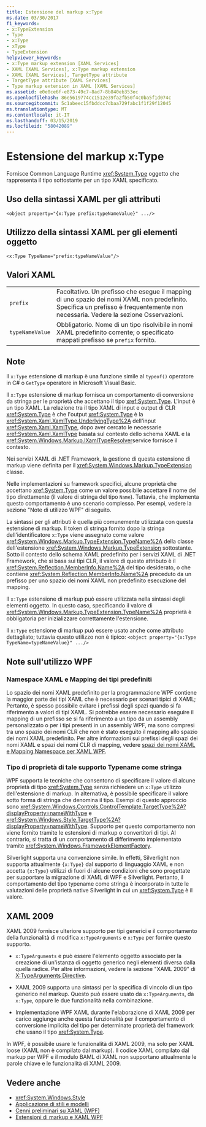```yaml
---
title: Estensione del markup x:Type
ms.date: 03/30/2017
f1_keywords:
- x:TypeExtension
- Type
- x:Type
- xType
- TypeExtension
helpviewer_keywords:
- x:Type markup extension [XAML Services]
- XAML [XAML Services], x:Type markup extension
- XAML [XAML Services], TargetType attribute
- TargetType attribute [XAML Services]
- Type markup extension in XAML [XAML Services]
ms.assetid: e0e0ce6f-e873-49c7-8ad7-8b840eb353ec
ms.openlocfilehash: 86e5619774cc1512e39fa2fb50f4c0ba5f1d074c
ms.sourcegitcommit: 5c1abeec15fbddcc7dbaa729fabc1f1f29f12045
ms.translationtype: MT
ms.contentlocale: it-IT
ms.lasthandoff: 03/15/2019
ms.locfileid: "58042089"
---
```

# <a name="xtype-markup-extension"></a>Estensione del markup x:Type
Fornisce Common Language Runtime <xref:System.Type> oggetto che rappresenta il tipo sottostante per un tipo XAML specificato.  
  
## <a name="xaml-attribute-usage"></a>Uso della sintassi XAML per gli attributi  
  
```xaml  
<object property="{x:Type prefix:typeNameValue}" .../>  
```  
  
## <a name="xaml-object-element-usage"></a>Utilizzo della sintassi XAML per gli elementi oggetto  
  
```xaml  
<x:Type TypeName="prefix:typeNameValue"/>  
```  
  
## <a name="xaml-values"></a>Valori XAML  
  
|||  
|-|-|  
|`prefix`|Facoltativo. Un prefisso che esegue il mapping di uno spazio dei nomi XAML non predefinito. Specifica un prefisso è frequentemente non necessaria. Vedere la sezione Osservazioni.|  
|`typeNameValue`|Obbligatorio. Nome di un tipo risolvibile in nomi XAML predefinito corrente; o specificato mappati prefisso se `prefix` fornito.|  
  
## <a name="remarks"></a>Note  
 Il `x:Type` estensione di markup è una funzione simile al `typeof()` operatore in C# o `GetType` operatore in Microsoft Visual Basic.  
  
 Il `x:Type` estensione di markup fornisca un comportamento di conversione da stringa per le proprietà che accettano il tipo <xref:System.Type>. L'input è un tipo XAML. La relazione tra il tipo XAML di input e output di CLR <xref:System.Type> è che l'output <xref:System.Type> è la <xref:System.Xaml.XamlType.UnderlyingType%2A> dell'input <xref:System.Xaml.XamlType>, dopo aver cercato le necessarie <xref:System.Xaml.XamlType> basata sul contesto dello schema XAML e la <xref:System.Windows.Markup.IXamlTypeResolver>service fornisce il contesto.  
  
 Nei servizi XAML di .NET Framework, la gestione di questa estensione di markup viene definita per il <xref:System.Windows.Markup.TypeExtension> classe.  
  
 Nelle implementazioni su framework specifici, alcune proprietà che accettano <xref:System.Type> come un valore possibile accettare il nome del tipo direttamente (il valore di stringa del tipo `Name`). Tuttavia, che implementa questo comportamento è uno scenario complesso. Per esempi, vedere la sezione "Note di utilizzo WPF" di seguito.  
  
 La sintassi per gli attributi è quella più comunemente utilizzata con questa estensione di markup. Il token di stringa fornito dopo la stringa dell'identificatore `x:Type` viene assegnato come valore <xref:System.Windows.Markup.TypeExtension.TypeName%2A> della classe dell'estensione <xref:System.Windows.Markup.TypeExtension> sottostante. Sotto il contesto dello schema XAML predefinito per i servizi XAML di .NET Framework, che si basa sui tipi CLR, il valore di questo attributo è il <xref:System.Reflection.MemberInfo.Name%2A> del tipo desiderato, o che contiene <xref:System.Reflection.MemberInfo.Name%2A> preceduto da un prefisso per uno spazio dei nomi XAML non predefinito esecuzione del mapping.  
  
 Il `x:Type` estensione di markup può essere utilizzata nella sintassi degli elementi oggetto. In questo caso, specificando il valore di <xref:System.Windows.Markup.TypeExtension.TypeName%2A> proprietà è obbligatoria per inizializzare correttamente l'estensione.  
  
 Il `x:Type` estensione di markup può essere usato anche come attributo dettagliato; tuttavia questo utilizzo non è tipico: `<object property="{x:Type TypeName=typeNameValue}" .../>`  
  
## <a name="wpf-usage-notes"></a>Note sull'utilizzo WPF  
  
### <a name="default-xaml-namespace-and-type-mapping"></a>Namespace XAML e Mapping dei tipi predefiniti  
 Lo spazio dei nomi XAML predefinito per la programmazione WPF contiene la maggior parte dei tipi XAML che è necessario per scenari tipici di XAML; Pertanto, è spesso possibile evitare i prefissi degli spazi quando si fa riferimento a valori di tipi XAML. Si potrebbe essere necessario eseguire il mapping di un prefisso se si fa riferimento a un tipo da un assembly personalizzato o per i tipi presenti in un assembly WPF, ma sono compresi tra uno spazio dei nomi CLR che non è stato eseguito il mapping allo spazio dei nomi XAML predefinito. Per altre informazioni sui prefissi degli spazi dei nomi XAML e spazi dei nomi CLR di mapping, vedere [spazi dei nomi XAML e Mapping Namespace per XAML WPF](../wpf/advanced/xaml-namespaces-and-namespace-mapping-for-wpf-xaml.md).  
  
### <a name="type-properties-that-support-typename-as-string"></a>Tipo di proprietà di tale supporto Typename come stringa  
 WPF supporta le tecniche che consentono di specificare il valore di alcune proprietà di tipo <xref:System.Type> senza richiedere un `x:Type` utilizzo dell'estensione di markup. In alternativa, è possibile specificare il valore sotto forma di stringa che denomina il tipo. Esempi di questo approccio sono <xref:System.Windows.Controls.ControlTemplate.TargetType%2A?displayProperty=nameWithType> e <xref:System.Windows.Style.TargetType%2A?displayProperty=nameWithType>. Supporto per questo comportamento non viene fornito tramite le estensioni di markup o convertitori di tipi. Al contrario, si tratta di un comportamento di differimento implementato tramite <xref:System.Windows.FrameworkElementFactory>.  
  
 Silverlight supporta una convenzione simile. In effetti, Silverlight non supporta attualmente `{x:Type}` dal supporto di linguaggio XAML e non accetta `{x:Type}` utilizzi di fuori di alcune condizioni che sono progettate per supportare la migrazione di XAML di WPF e Silverlight. Pertanto, il comportamento del tipo typename come stringa è incorporato in tutte le valutazioni delle proprietà native Silverlight in cui un <xref:System.Type> è il valore.  
  
## <a name="xaml-2009"></a>XAML 2009  
 XAML 2009 fornisce ulteriore supporto per tipi generici e il comportamento della funzionalità di modifica `x:TypeArguments` e `x:Type` per fornire questo supporto.  
  
-   `x:TypeArguments` e può essere l'elemento oggetto associato per la creazione di un'istanza di oggetto generico negli elementi diversa dalla quella radice. Per altre informazioni, vedere la sezione "XAML 2009" di [X:TypeArguments Directive](x-typearguments-directive.md).  
  
-   XAML 2009 supporta una sintassi per la specifica di vincolo di un tipo generico nel markup. Questo può essere usato da `x:TypeArguments`, da `x:Type`, oppure le due funzionalità nella combinazione.  
  
-   Implementazione WPF XAML durante l'elaborazione di XAML 2009 per carico aggiunge anche questa funzionalità per il comportamento di conversione implicita del tipo per determinate proprietà del framework che usano il tipo <xref:System.Type>.  
  
 In WPF, è possibile usare le funzionalità di XAML 2009, ma solo per XAML loose (XAML non è compilato dal markup). Il codice XAML compilato dal markup per WPF e il modulo BAML di XAML non supportano attualmente le parole chiave e le funzionalità di XAML 2009.  
  
## <a name="see-also"></a>Vedere anche
- <xref:System.Windows.Style>
- [Applicazione di stili e modelli](../wpf/controls/styling-and-templating.md)
- [Cenni preliminari su XAML (WPF)](../wpf/advanced/xaml-overview-wpf.md)
- [Estensioni di markup e XAML WPF](../wpf/advanced/markup-extensions-and-wpf-xaml.md)
